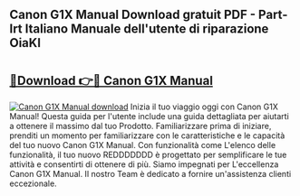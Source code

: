 ## Canon G1X Manual Download gratuit PDF - Part-Irt Italiano Manuale dell'utente di riparazione OiaKl

# <h2><a href="http://dfd9yz.blite.top/?on=Canon+G1X+Manual">🔗Download 👉🔴 Canon G1X Manual</a></h2>

[![Canon G1X Manual download](https://i.imgur.com/lujVjoI.png)](http://dfd9yz.blite.top/?on=Canon+G1X+Manual)
Inizia il tuo viaggio oggi con Canon G1X Manual! Questa guida per l'utente include una guida dettagliata per aiutarti a ottenere il massimo dal tuo Prodotto. Familiarizzare prima di iniziare, prenditi un momento per familiarizzare con le caratteristiche e le capacità del tuo nuovo Canon G1X Manual. Con funzionalità come L'elenco delle funzionalità, il tuo nuovo REDDDDDDD è progettato per semplificare le tue attività e consentirti di ottenere di più. Siamo impegnati per L'eccellenza Canon G1X Manual. Il nostro Team è dedicato a fornire un'assistenza clienti eccezionale.
